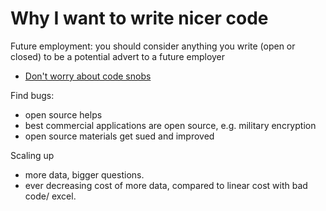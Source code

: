 

# Why I want to write nicer code #

Future employment: you should consider anything you write (open or closed) to be a potential advert to a future employer

 - [Don't worry about code snobs](www.software.ac.uk/blog/2013-01-25-haters-gonna-hate-why-you-shouldnt-be-ashamed-releasing-your-code) 


Find bugs:

- open source helps
- best commercial applications are open source, e.g. military encryption
- open source materials get sued and improved

Scaling up 

- more data, bigger questions. 
- ever decreasing cost of more data, compared to linear cost with bad code/ excel. 